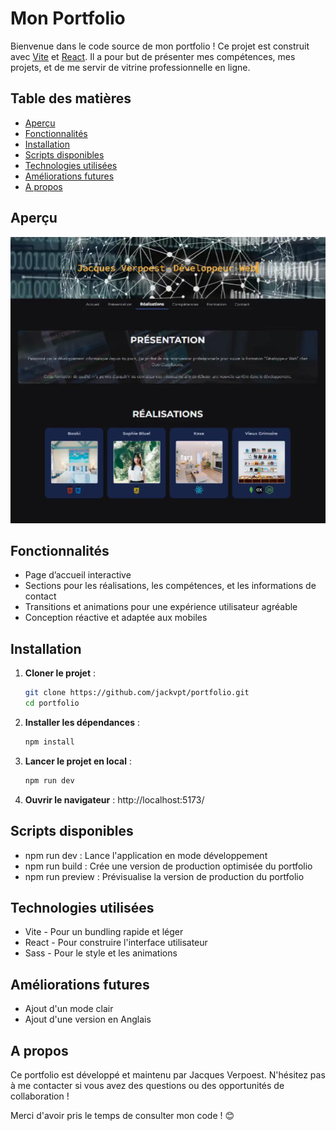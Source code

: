 # Mon Portfolio

Bienvenue dans le code source de mon portfolio ! Ce projet est construit avec [Vite](https://vitejs.dev/) et [React](https://reactjs.org/). Il a pour but de présenter mes compétences, mes projets, et de me servir de vitrine professionnelle en ligne.

## Table des matières

- [Aperçu](#aperçu)
- [Fonctionnalités](#fonctionnalités)
- [Installation](#installation)
- [Scripts disponibles](#scripts-disponibles)
- [Technologies utilisées](#technologies-utilisées)
- [Améliorations futures](#améliorations-futures)
- [A propos](#a-propos)

## Aperçu

![Aperçu du portfolio](./screenshot.webp)

## Fonctionnalités

- Page d’accueil interactive
- Sections pour les réalisations, les compétences, et les informations de contact
- Transitions et animations pour une expérience utilisateur agréable
- Conception réactive et adaptée aux mobiles

## Installation

1. **Cloner le projet** :
   ```bash
   git clone https://github.com/jackvpt/portfolio.git
   cd portfolio

2. **Installer les dépendances** :
   ```bash
   npm install

3. **Lancer le projet en local** :
   ```bash
   npm run dev

2. **Ouvrir le navigateur** :
   http://localhost:5173/


## Scripts disponibles

- npm run dev : Lance l'application en mode développement
- npm run build : Crée une version de production optimisée du portfolio
- npm run preview : Prévisualise la version de production du portfolio

## Technologies utilisées

- Vite - Pour un bundling rapide et léger
- React - Pour construire l'interface utilisateur
- Sass - Pour le style et les animations

## Améliorations futures
- Ajout d'un mode clair
- Ajout d'une version en Anglais

## A propos
Ce portfolio est développé et maintenu par Jacques Verpoest. N'hésitez pas à me contacter si vous avez des questions ou des opportunités de collaboration !

Merci d'avoir pris le temps de consulter mon code ! 😊